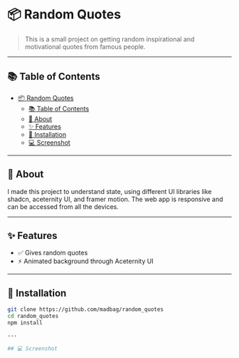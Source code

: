 # 📦 Random Quotes

> This is a small project on getting random inspirational and motivational quotes from famous people. 

---

## 📚 Table of Contents

- [📦 Random Quotes](#-random-quotes)
  - [📚 Table of Contents](#-table-of-contents)
  - [🧠 About](#-about)
  - [✨ Features](#-features)
  - [🚀 Installation](#-installation)
  - [💻 Screenshot](#-screenshot)

---

## 🧠 About

I made this project to understand state, using different UI libraries like shadcn, aceternity UI, and framer motion. The web app is responsive and can be accessed from all the devices. 

---

## ✨ Features

- ✅ Gives random quotes 
- ⚡ Animated background through Aceternity UI

---

## 🚀 Installation

```bash
git clone https://github.com/madbag/random_quotes
cd random_quotes
npm install 

---

## 💻 Screenshot 

